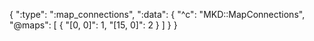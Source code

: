 {
  ":type": ":map_connections",
  ":data": {
    "^c": "MKD::MapConnections",
    "@maps": [
      {
        "[0, 0]": 1,
        "[15, 0]": 2
      }
    ]
  }
}